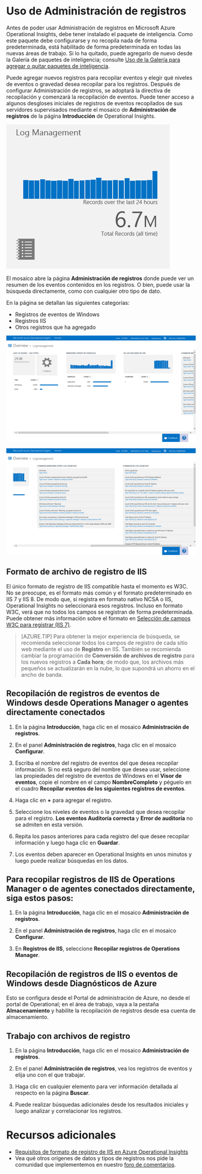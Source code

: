 ﻿<properties 
   pageTitle="Cómo usar Administración de registros" 
   description="Con Administración de registros de Microsoft Azure Operational Insights puede ver los eventos de registro recopilados de sus servidores supervisados" 
   services="operational-insights" 
   documentationCenter="" 
   authors="bandersmsft" 
   manager="jwhit" 
   editor=""/>

<tags
   ms.service="operational-insights"
   ms.devlang="na"
   ms.topic="article"
   ms.tgt_pltfrm="na"
   ms.workload="operational-insights" 
   ms.date="03/20/2015"
   ms.author="banders"/>

# Uso de Administración de registros 

Antes de poder usar Administración de registros en Microsoft Azure Operational Insights, debe tener instalado el paquete de inteligencia. Como este paquete debe configurarse y no recopila nada de forma predeterminada, está habilitado de forma predeterminada en todas las nuevas áreas de trabajo. Si lo ha quitado, puede agregarlo de nuevo desde la Galería de paquetes de inteligencia; consulte [Uso de la Galería para agregar o quitar paquetes de inteligencia](operational-insights-add-intelligence-packs.md). 

Puede agregar nuevos registros para recopilar eventos y elegir qué niveles de eventos o gravedad desea recopilar para los registros.
Después de configurar Administración de registros, se adoptará la directiva de recopilación y comenzará la recopilación de eventos.
Puede tener acceso a algunos desgloses iniciales de registros de eventos recopilados de sus servidores supervisados mediante el mosaico de **Administración de registros** de la página **Introducción** de Operational Insights. 

![imagen del mosaico de Administración de registros](./media/operational-insights-log-collection/overview-log-mgt.png)

El mosaico abre la página **Administración de registros** donde puede ver un resumen de los eventos contenidos en los registros.
O bien, puede usar la búsqueda directamente, como con cualquier otro tipo de dato.


En la página se detallan las siguientes categorías:

- Registros de eventos de Windows
- Registros IIS
- Otros registros que ha agregado

![imagen del panel de Administración de registros](./media/operational-insights-log-collection/gallery-logmgt-01.png)

![imagen del panel de Administración de registros](./media/operational-insights-log-collection/gallery-logmgt-02.png)

## Formato de archivo de registro de IIS

El único formato de registro de IIS compatible hasta el momento es W3C. No se preocupe, es el formato más común y el formato predeterminado en IIS 7 y IIS 8. De modo que, si registra en formato nativo NCSA o IIS, Operational Insights no seleccionará esos registros. Incluso en formato W3C, verá que no todos los campos se registran de forma predeterminada. Puede obtener más información sobre el formato en [Selección de campos W3C para registrar (IIS 7)](https://technet.microsoft.com/library/cc754702(v=WS.10).aspx). 


> [AZURE.TIP] Para obtener la mejor experiencia de búsqueda, se recomienda seleccionar todos los campos de registro de cada sitio web mediante el uso de **Registro** en IIS. También se recomienda cambiar la programación de **Conversión de archivos de registro** para los nuevos registros a **Cada hora**; de modo que, los archivos más pequeños se actualizarán en la nube, lo que supondrá un ahorro en el ancho de banda.


## Recopilación de registros de eventos de Windows desde Operations Manager o agentes directamente conectados

1. En la página **Introducción**, haga clic en el mosaico **Administración de registros**. 

2. En el panel **Administración de registros**, haga clic en el mosaico **Configurar**.
 
3. Escriba el nombre del registro de eventos del que desea recopilar información. Si no está seguro del nombre que desea usar, seleccione las propiedades del registro de eventos de Windows en el **Visor de eventos**, copie el nombre en el campo **NombreCompleto** y péguelo en el cuadro **Recopilar eventos de los siguientes registros de eventos**.

4. Haga clic en **+** para agregar el registro.

5. Seleccione los niveles de eventos o la gravedad que desea recopilar para el registro. **Los eventos Auditoría correcta** y **Error de auditoría** no se admiten en esta versión.

6. Repita los pasos anteriores para cada registro del que desee recopilar información y luego haga clic en **Guardar**.

7. Los eventos deben aparecer en Operational Insights en unos minutos y luego puede realizar búsquedas en los datos. 



## Para recopilar registros de IIS de Operations Manager o de agentes conectados directamente, siga estos pasos:

1. En la página **Introducción**, haga clic en el mosaico **Administración de registros**. 

2. En el panel **Administración de registros**, haga clic en el mosaico **Configurar**.
 
3. En **Registros de IIS**, seleccione **Recopilar registros de Operations Manager**.


## Recopilación de registros de IIS o eventos de Windows desde Diagnósticos de Azure
Esto se configura desde el Portal de administración de Azure, no desde el portal de Operational; en el área de trabajo, vaya a la pestaña **Almacenamiento** y habilite la recopilación de registros desde esa cuenta de almacenamiento.


## Trabajo con archivos de registro
 
1. En la página **Introducción**, haga clic en el mosaico **Administración de registros**.

2. En el panel **Administración de registros**, vea los registros de eventos y elija uno con el que trabajar.
  
3. Haga clic en cualquier elemento para ver información detallada al respecto en la página **Buscar**.

4. Puede realizar búsquedas adicionales desde los resultados iniciales y luego analizar y correlacionar los registros.

 
# Recursos adicionales
- [Requisitos de formato de registro de IIS en Azure Operational Insights](http://blogs.technet.com/b/momteam/archive/2014/09/19/iis-log-format-requirements-in-system-center-advisor.aspx)
- Vea qué otros orígenes de datos y tipos de registros nos pide la comunidad que implementemos en nuestro [foro de comentarios](http://feedback.azure.com/forums/267889-azure-operational-insights/category/88086-log-management-and-log-collection-policy).

<!--HONumber=52-->